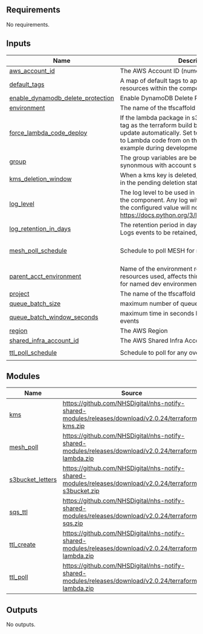 <!-- BEGIN_TF_DOCS -->
<!-- markdownlint-disable -->
<!-- vale off -->

## Requirements

No requirements.
## Inputs

| Name | Description | Type | Default | Required |
|------|-------------|------|---------|:--------:|
| <a name="input_aws_account_id"></a> [aws\_account\_id](#input\_aws\_account\_id) | The AWS Account ID (numeric) | `string` | n/a | yes |
| <a name="input_default_tags"></a> [default\_tags](#input\_default\_tags) | A map of default tags to apply to all taggable resources within the component | `map(string)` | `{}` | no |
| <a name="input_enable_dynamodb_delete_protection"></a> [enable\_dynamodb\_delete\_protection](#input\_enable\_dynamodb\_delete\_protection) | Enable DynamoDB Delete Protection on all Tables | `bool` | `true` | no |
| <a name="input_environment"></a> [environment](#input\_environment) | The name of the tfscaffold environment | `string` | n/a | yes |
| <a name="input_force_lambda_code_deploy"></a> [force\_lambda\_code\_deploy](#input\_force\_lambda\_code\_deploy) | If the lambda package in s3 has the same commit id tag as the terraform build branch, the lambda will not update automatically. Set to True if making changes to Lambda code from on the same commit for example during development | `bool` | `false` | no |
| <a name="input_group"></a> [group](#input\_group) | The group variables are being inherited from (often synonmous with account short-name) | `string` | n/a | yes |
| <a name="input_kms_deletion_window"></a> [kms\_deletion\_window](#input\_kms\_deletion\_window) | When a kms key is deleted, how long should it wait in the pending deletion state? | `string` | `"30"` | no |
| <a name="input_log_level"></a> [log\_level](#input\_log\_level) | The log level to be used in lambda functions within the component. Any log with a lower severity than the configured value will not be logged: https://docs.python.org/3/library/logging.html#levels | `string` | `"INFO"` | no |
| <a name="input_log_retention_in_days"></a> [log\_retention\_in\_days](#input\_log\_retention\_in\_days) | The retention period in days for the Cloudwatch Logs events to be retained, default of 0 is indefinite | `number` | `0` | no |
| <a name="input_mesh_poll_schedule"></a> [mesh\_poll\_schedule](#input\_mesh\_poll\_schedule) | Schedule to poll MESH for messages | `string` | `"cron(0,30 8-16 ? * MON-FRI *)"` | no |
| <a name="input_parent_acct_environment"></a> [parent\_acct\_environment](#input\_parent\_acct\_environment) | Name of the environment responsible for the acct resources used, affects things like DNS zone. Useful for named dev environments | `string` | `"main"` | no |
| <a name="input_project"></a> [project](#input\_project) | The name of the tfscaffold project | `string` | n/a | yes |
| <a name="input_queue_batch_size"></a> [queue\_batch\_size](#input\_queue\_batch\_size) | maximum number of queue items to process | `number` | `10` | no |
| <a name="input_queue_batch_window_seconds"></a> [queue\_batch\_window\_seconds](#input\_queue\_batch\_window\_seconds) | maximum time in seconds between processing events | `number` | `10` | no |
| <a name="input_region"></a> [region](#input\_region) | The AWS Region | `string` | n/a | yes |
| <a name="input_shared_infra_account_id"></a> [shared\_infra\_account\_id](#input\_shared\_infra\_account\_id) | The AWS Shared Infra Account ID (numeric) | `string` | n/a | yes |
| <a name="input_ttl_poll_schedule"></a> [ttl\_poll\_schedule](#input\_ttl\_poll\_schedule) | Schedule to poll for any overdue TTL records | `string` | `"rate(10 minutes)"` | no |
## Modules

| Name | Source | Version |
|------|--------|---------|
| <a name="module_kms"></a> [kms](#module\_kms) | https://github.com/NHSDigital/nhs-notify-shared-modules/releases/download/v2.0.24/terraform-kms.zip | n/a |
| <a name="module_mesh_poll"></a> [mesh\_poll](#module\_mesh\_poll) | https://github.com/NHSDigital/nhs-notify-shared-modules/releases/download/v2.0.24/terraform-lambda.zip | n/a |
| <a name="module_s3bucket_letters"></a> [s3bucket\_letters](#module\_s3bucket\_letters) | https://github.com/NHSDigital/nhs-notify-shared-modules/releases/download/v2.0.24/terraform-s3bucket.zip | n/a |
| <a name="module_sqs_ttl"></a> [sqs\_ttl](#module\_sqs\_ttl) | https://github.com/NHSDigital/nhs-notify-shared-modules/releases/download/v2.0.24/terraform-sqs.zip | n/a |
| <a name="module_ttl_create"></a> [ttl\_create](#module\_ttl\_create) | https://github.com/NHSDigital/nhs-notify-shared-modules/releases/download/v2.0.24/terraform-lambda.zip | n/a |
| <a name="module_ttl_poll"></a> [ttl\_poll](#module\_ttl\_poll) | https://github.com/NHSDigital/nhs-notify-shared-modules/releases/download/v2.0.24/terraform-lambda.zip | n/a |
## Outputs

No outputs.
<!-- vale on -->
<!-- markdownlint-enable -->
<!-- END_TF_DOCS -->

